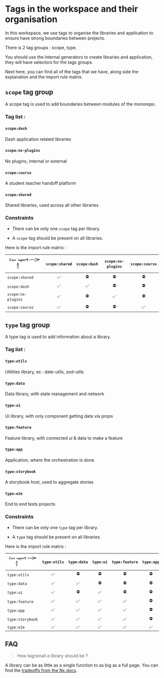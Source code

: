 # Tags in the workspace and their organisation

In this workspace, we use tags to organise the libraries and application to ensure have strong boundaries between projects.

There is 2 tag groups : scope, type.

You should use the internal generators to create libraries and application, they will have selectors for the tags groups.

Next here, you can find all of the tags that we have, along side the explanation and the import rule matrix.

## `scope` tag group

A scope tag is used to add boundaries between modules of the monorepo.

### Tag list :

#### `scope:dash`

Dash application related libraries

#### `scope:nx-plugins`

Nx plugins, internal or external

#### `scope:courso`

A student teacher handoff platform

#### `scope:shared`

Shared libraries, used across all other libraries

### Constraints

- There can be only one `scope` tag per library.

- A `scope` tag should be present on all libraries.

Here is the import rule matrix :

| ![Can row import colum](./can-import-icon.png) | `scope:shared` | `scope:dash` | `scope:nx-plugins` | `scope:courso` |
| ---------------------------------------------- | :------------: | :----------: | :----------------: | :------------: |
| `scope:shared`                                 |       ✅       |      ⛔      |         ⛔         |       ⛔       |
| `scope:dash`                                   |       ✅       |      ✅      |         ⛔         |       ⛔       |
| `scope:nx-plugins`                             |       ✅       |      ⛔      |         ✅         |       ⛔       |
| `scope:courso`                                 |       ✅       |      ⛔      |         ⛔         |       ✅       |

## `type` tag group

A type tag is used to add information about a library.

### Tag list :

#### `type:utils`

Utilities library, ex : date-utils, zod-utils

#### `type:data`

Data library, with state management and network

#### `type:ui`

Ui library, with only component getting data via props

#### `type:feature`

Feature library, with connected ui & data to make a feature

#### `type:app`

Application, where the orchestration is done

#### `type:storybook`

A storybook host, used to aggregate stories

#### `type:e2e`

End to end tests projects

### Constraints

- There can be only one `type` tag per library.

- A `type` tag should be present on all libraries.

Here is the import rule matrix :

| ![Can row import colum](./can-import-icon.png) | `type:utils` | `type:data` | `type:ui` | `type:feature` | `type:app` | `type:storybook` | `type:e2e` |
| ---------------------------------------------- | :----------: | :---------: | :-------: | :------------: | :--------: | :--------------: | :--------: |
| `type:utils`                                   |      ✅      |     ⛔      |    ⛔     |       ⛔       |     ⛔     |        ⛔        |     ⛔     |
| `type:data`                                    |      ✅      |     ✅      |    ⛔     |       ⛔       |     ⛔     |        ⛔        |     ⛔     |
| `type:ui`                                      |      ✅      |     ⛔      |    ✅     |       ⛔       |     ⛔     |        ⛔        |     ⛔     |
| `type:feature`                                 |      ✅      |     ✅      |    ✅     |       ✅       |     ⛔     |        ⛔        |     ⛔     |
| `type:app`                                     |      ✅      |     ✅      |    ✅     |       ✅       |     ⛔     |        ⛔        |     ⛔     |
| `type:storybook`                               |      ✅      |     ✅      |    ✅     |       ✅       |     ⛔     |        ✅        |     ⛔     |
| `type:e2e`                                     |      ✅      |     ✅      |    ✅     |       ✅       |     ✅     |        ✅        |     ✅     |

## FAQ

> How big/small a library should be ?

A library can be as little as a single function to as big as a full page. You can find the [tradeoffs from the Nx docs](https://nx.dev/more-concepts/creating-libraries).
